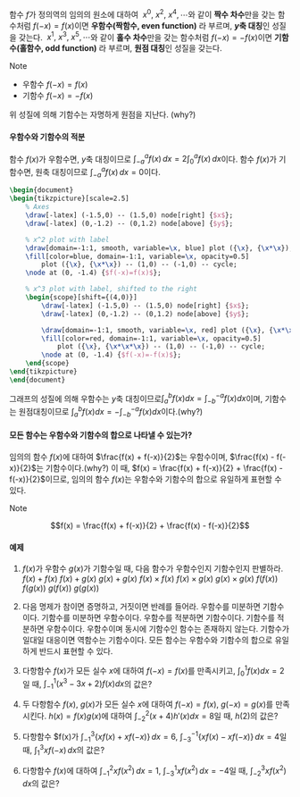 함수 $f$가 정의역의 임의의 원소에 대하여
 $x^0, ~x^2, ~x^4, \cdots$와 같이 **짝수 차수**만을 갖는 함수처럼 $f(-x)=f(x)$이면 **우함수(짝함수, even function)** 라 부르며, **$y$축 대칭**인 성질을 갖는다.
 $x^1, ~x^3, ~x^5, \cdots$와 같이 **홀수 차수**만을 갖는 함수처럼 $f(-x)=-f(x)$이면 **기함수(홀함수, odd function)** 라 부르며, **원점 대칭**인 성질을 갖는다.
>[!note]
>- 우함수 $f(-x)=f(x)$ 
>- 기함수 $f(-x)=-f(x)$

위 성질에 의해 기함수는 자명하게 원점을 지난다. (why?)
#### 우함수와 기함수의 적분
함수 $f(x)$가 우함수면, $y$축 대칭이므로 $\int_{-a}^{a} f(x) \, dx = 2 \int_{0}^{a} f(x) \, dx$이다.
함수 $f(x)$가 기함수면, 원축 대칭이므로 $\int_{-a}^{a} f(x) \, dx = 0$이다.

```tikz
\begin{document}
\begin{tikzpicture}[scale=2.5]
    % Axes
    \draw[-latex] (-1.5,0) -- (1.5,0) node[right] {$x$};
    \draw[-latex] (0,-1.2) -- (0,1.2) node[above] {$y$};

    % x^2 plot with label
    \draw[domain=-1:1, smooth, variable=\x, blue] plot ({\x}, {\x*\x});
    \fill[color=blue, domain=-1:1, variable=\x, opacity=0.5]
        plot ({\x}, {\x*\x}) -- (1,0) -- (-1,0) -- cycle;
    \node at (0, -1.4) {$f(-x)=f(x)$};

    % x^3 plot with label, shifted to the right
    \begin{scope}[shift={(4,0)}]
        \draw[-latex] (-1.5,0) -- (1.5,0) node[right] {$x$};
        \draw[-latex] (0,-1.2) -- (0,1.2) node[above] {$y$};

        \draw[domain=-1:1, smooth, variable=\x, red] plot ({\x}, {\x*\x*\x});
        \fill[color=red, domain=-1:1, variable=\x, opacity=0.5]
            plot ({\x}, {\x*\x*\x}) -- (1,0) -- (-1,0) -- cycle;
        \node at (0, -1.4) {$f(-x)=-f(x)$};
    \end{scope}
\end{tikzpicture}
\end{document}
```

그래프의 성질에 의해 우함수는 $y$축 대칭이므로$\int _{a} ^{b} {f(x)dx= \int _{-b} ^{-a} {f(x)dx}}$이며, 기함수는 원점대칭이므로 $\int _{a} ^{b} {f(x)dx= -\int _{-b} ^{-a} {f(x)dx}}$이다.(why?)

#### 모든 함수는 우함수와 기함수의 합으로 나타낼 수 있는가?
임의의 함수 $f(x)$에 대하여 $\frac{f(x) + f(-x)}{2}$는 우함수이며, $\frac{f(x) - f(-x)}{2}$는 기함수이다.(why?) 이 때, $f(x) = \frac{f(x) + f(-x)}{2} + \frac{f(x) - f(-x)}{2}$이므로, 임의의 함수 $f(x)$는 우함수와 기함수의 합으로 유일하게 표현할 수 있다.
>[!note]
>$$f(x) = \frac{f(x) + f(-x)}{2} + \frac{f(x) - f(-x)}{2}$$

#### 예제

1. $f(x)$가 우함수 $g(x)$가 기함수일 때, 다음 함수가 우함수인지 기함수인지 판별하라.
$f(x) +f(x)$
$f(x)+g(x)$
$g(x)+g(x)$
$f(x) \times f(x)$
$f(x) \times g(x)$
$g(x) \times g(x)$
$f(f(x))$
$f(g(x))$
$g(f(x))$
$g(g(x))$

2. 다음 명제가 참이면 증명하고, 거짓이면 반례를 들어라.
우함수를 미분하면 기함수이다.
기함수를 미분하면 우함수이다.
우함수를 적분하면 기함수이다.
기함수를 적분하면 우함수이다.
우함수이며 동시에 기함수인 함수는 존재하지 않는다.
기함수가 일대일 대응이면 역함수는 기함수이다.
모든 함수는 우함수와 기함수의 합으로 유일하게 반드시 표현할 수 있다.

3. 다항함수 $f(x)$가 모든 실수 $x$에 대하여 $f(-x)=f(x)$를 만족시키고, $\int_{0}^{1}f(x) dx=2$일 때, $\int_{-1}^{1} (x^3-3x+2)f(x) dx$의 값은?
4. 두 다항함수 $f(x), ~g(x)$가 모든 실수 $x$에 대하여 $f(-x)=f(x), ~g(-x)=g(x)$를 만족시킨다. $h(x)=f(x)g(x)$에 대하여 $\int_{-2}^{2}(x+4)h'(x)dx=8$일 때, $h(2)$의 값은?
5. 다항함수 $f(x)가 $\int_{-1}^{3} \left\{ x f(x) + x f(-x) \right\} \, dx = 6, ~\int_{-3}^{-1} \left\{ x f(x) - x f(-x) \right\} \, dx = 4$일 때, $\int_{1}^{3} x f(-x) \, dx$의 값은?
6. 다항함수 $f(x)$에 대하여 $\int_{-1}^{2} x f\left(x^2\right) \, dx = 1,~\int_{-3}^{1} x f\left(x^2\right) \, dx = -4$일 때, $\int_{-2}^{3} x f\left(x^2\right) \, dx$의 값은?